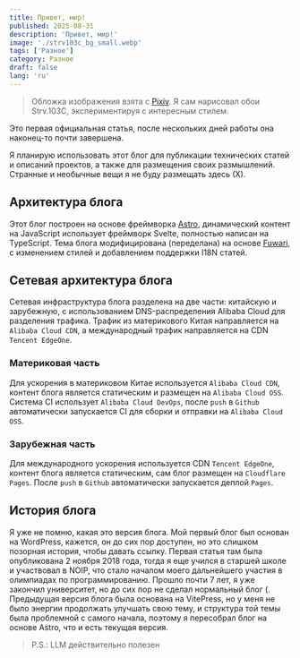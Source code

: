 ```yaml
---
title: Привет, мир!
published: 2025-08-31
description: 'Привет, мир!'
image: './strv103c_bg_small.webp'
tags: ['Разное']
category: Разное
draft: false
lang: 'ru'
---
```


> Обложка изображения взята с [Pixiv](https://www.pixiv.net/artworks/124185880). Я сам нарисовал обои Strv.103C, экспериментируя с интересным стилем.

Это первая официальная статья, после нескольких дней работы она наконец-то почти завершена.

Я планирую использовать этот блог для публикации технических статей и описаний проектов, а также для размещения своих размышлений. Странные и необычные вещи я не буду размещать здесь (Х).

## Архитектура блога

Этот блог построен на основе фреймворка [Astro](https://astro.build/), динамический контент на JavaScript использует фреймворк Svelte, полностью написан на TypeScript. Тема блога модифицирована (переделана) на основе [Fuwari](https://github.com/saicaca/fuwari), с изменением стилей и добавлением поддержки I18N статей.

## Сетевая архитектура блога

Сетевая инфраструктура блога разделена на две части: китайскую и зарубежную, с использованием DNS-распределения Alibaba Cloud для разделения трафика. Трафик из материкового Китая направляется на `Alibaba Cloud CDN`, а международный трафик направляется на CDN `Tencent EdgeOne`.

### Материковая часть

Для ускорения в материковом Китае используется `Alibaba Cloud CDN`, контент блога является статическим и размещен на `Alibaba Cloud OSS`. Система CI использует `Alibaba Cloud DevOps`, после `push` в `Github` автоматически запускается CI для сборки и отправки на `Alibaba Cloud OSS`.

### Зарубежная часть

Для международного ускорения используется CDN `Tencent EdgeOne`, контент блога является статическим, сам блог размещен на `Cloudflare Pages`. После `push` в `Github` автоматически запускается деплой `Pages`.

## История блога

Я уже не помню, какая это версия блога. Мой первый блог был основан на WordPress, кажется, он до сих пор доступен, но это слишком позорная история, чтобы давать ссылку. Первая статья там была опубликована 2 ноября 2018 года, тогда я еще учился в старшей школе и участвовал в NOIP, что стало началом моего дальнейшего участия в олимпиадах по программированию. Прошло почти 7 лет, я уже закончил университет, но до сих пор не сделал нормальный блог (.
Предыдущая версия блога была основана на VitePress, но у меня не было энергии продолжать улучшать свою тему, и структура той темы была проблемной с самого начала, поэтому я пересобрал блог на основе Astro, что и есть текущая версия.
> P.S.: LLM действительно полезен
